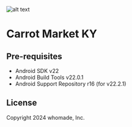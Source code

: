![alt text](https://raw.githubusercontent.com/chrisbanes/cheesesquare/master/art/icon.png)

Carrot Market KY
===================================


Pre-requisites
--------------

- Android SDK v22
- Android Build Tools v22.0.1
- Android Support Repository r16 (for v22.2.1)

License
-------

Copyright 2024 whomade, Inc.

